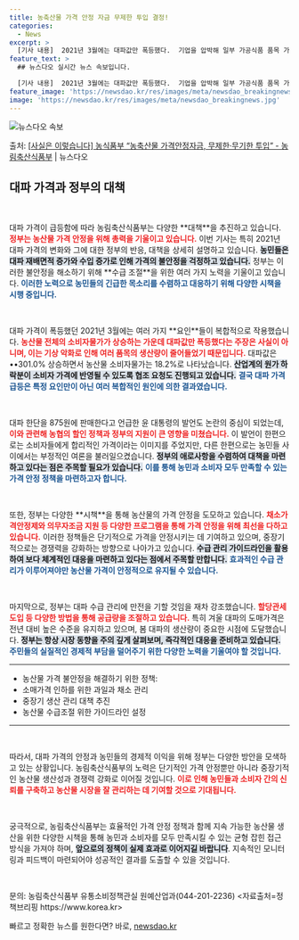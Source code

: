 ```yaml
---
title: 농축산물 가격 안정 자금 무제한 투입 결정!
categories:
  - News
excerpt: >
  [기사 내용]  2021년 3월에는 대파값만 폭등했다.  기업을 압박해 일부 가공식품 품목 가격을 내리게 하…
feature_text: >
  ## 뉴스다오 실시간 뉴스 속보입니다.

  [기사 내용]  2021년 3월에는 대파값만 폭등했다.  기업을 압박해 일부 가공식품 품목 가격을 내리게 하…
feature_image: 'https://newsdao.kr/res/images/meta/newsdao_breakingnews.jpg'
image: 'https://newsdao.kr/res/images/meta/newsdao_breakingnews.jpg'
---
```


![뉴스다오 속보](https://newsdao.kr/res/images/meta/newsdao_breakingnews.jpg)

<p>출처: <a href="https://newsdao.kr/3551" rel="dofollow">[사실은 이렇습니다] 농식품부 “농축산물 가격안정자금, 무제한·무기한 투입” - 농림축산식품부</a> | 뉴스다오</p>

<h2 data-ke-size="size26">대파 가격과 정부의 대책</h2>

<p data-ke-size="size16">&nbsp;</p>
대파 가격이 급등함에 따라 농림축산식품부는 다양한 **대책**을 추진하고 있습니다. <b><span style="color: #ee2323;">정부는 농산물 가격 안정을 위해 총력을 기울이고 있습니다.</span></b> 이번 기사는 특히 2021년 대파 가격의 변화와 그에 대한 정부의 반응, 대책을 상세히 설명하고 있습니다. <b><span style="background-color: #21538527;">농민들은 대파 재배면적 증가와 수입 증가로 인해 가격의 불안정을 걱정하고 있습니다.</span></b> 정부는 이러한 불안정을 해소하기 위해 **수급 조절**을 위한 여러 가지 노력을 기울이고 있습니다. <b><span style="color: #1a5490;">이러한 노력으로 농민들의 긴급한 목소리를 수렴하고 대응하기 위해 다양한 시책을 시행 중입니다.</span></b>

<p data-ke-size="size16">&nbsp;</p>
대파 가격이 폭등했던 2021년 3월에는 여러 가지 **요인**들이 복합적으로 작용했습니다. <b><span style="color: #ee2323;">농산물 전체의 소비자물가가 상승하는 가운데 대파값만 폭등했다는 주장은 사실이 아니며, 이는 기상 악화로 인해 여러 품목의 생산량이 줄어들었기 때문입니다.</span></b> 대파값은 ••301.0% 상승하면서 농산물 소비자물가는 18.2%로 나타났습니다. <b><span style="background-color: #21538527;">산업계의 원가 하락분이 소비자 가격에 반영될 수 있도록 협조 요청도 진행되고 있습니다.</span></b> <b><span style="color: #1a5490;">결국 대파 가격 급등은 특정 요인만이 아닌 여러 복합적인 원인에 의한 결과였습니다.</span></b>

<p data-ke-size="size16">&nbsp;</p>
대파 한단을 875원에 판매한다고 언급한 윤 대통령의 발언도 논란의 중심이 되었는데, <b><span style="color: #ee2323;">이와 관련해 농협의 할인 정책과 정부의 지원이 큰 영향을 미쳤습니다.</span></b> 이 발언이 한편으로는 소비자들에게 합리적인 가격이라는 이미지를 주었지만, 다른 한편으로는 농민들 사이에서는 부정적인 여론을 불러일으켰습니다. <b><span style="background-color: #21538527;">정부의 애로사항을 수렴하여 대책을 마련하고 있다는 점은 주목할 필요가 있습니다.</span></b> <b><span style="color: #1a5490;">이를 통해 농민과 소비자 모두 만족할 수 있는 가격 안정 정책을 마련하고자 합니다.</span></b>

<p data-ke-size="size16">&nbsp;</p>
또한, 정부는 다양한 **시책**을 통해 농산물의 가격 안정을 도모하고 있습니다. <b><span style="color: #ee2323;">채소가격안정제와 의무자조금 지원 등 다양한 프로그램을 통해 가격 안정을 위해 최선을 다하고 있습니다.</span></b> 이러한 정책들은 단기적으로 가격을 안정시키는 데 기여하고 있으며, 중장기적으로는 경쟁력을 강화하는 방향으로 나아가고 있습니다. <b><span style="background-color: #21538527;">수급 관리 가이드라인을 활용하여 보다 체계적인 대응을 마련하고 있다는 점에서 주목할 만합니다.</span></b> <b><span style="color: #1a5490;">효과적인 수급 관리가 이루어져야만 농산물 가격이 안정적으로 유지될 수 있습니다.</span></b>

<p data-ke-size="size16">&nbsp;</p>
마지막으로, 정부는 대파 수급 관리에 만전을 기할 것임을 재차 강조했습니다. <b><span style="color: #ee2323;">할당관세 도입 등 다양한 방법을 통해 공급량을 조절하고 있습니다.</span></b> 특히 겨울 대파의 도매가격은 전년 대비 높은 수준을 유지하고 있으며, 봄 대파의 생산량이 중요한 시점에 도달했습니다. <b><span style="background-color: #21538527;">정부는 항상 시장 동향을 주의 깊게 살펴보며, 즉각적인 대응을 준비하고 있습니다.</span></b> <b><span style="color: #1a5490;">주민들의 실질적인 경제적 부담을 덜어주기 위한 다양한 노력을 기울여야 할 것입니다.</span></b>

<hr>
<ul>
    <li>농산물 가격 불안정을 해결하기 위한 정책:</li>
    <li>소매가격 인하를 위한 과일과 채소 관리</li>
    <li>중장기 생산 관리 대책 추진</li>
    <li>농산물 수급조절 위한 가이드라인 설정</li>
</ul>
<hr>

<p data-ke-size="size16">&nbsp;</p>
따라서, 대파 가격의 안정과 농민들의 경제적 이익을 위해 정부는 다양한 방안을 모색하고 있는 상황입니다. 농림축산식품부의 노력은 단기적인 가격 안정뿐만 아니라 중장기적인 농산물 생산성과 경쟁력 강화로 이어질 것입니다. <b><span style="color: #ee2323;">이로 인해 농민들과 소비자 간의 신뢰를 구축하고 농산물 시장을 잘 관리하는 데 기여할 것으로 기대됩니다.</span></b>

<p data-ke-size="size16">&nbsp;</p>
궁극적으로, 농림축산식품부는 효율적인 가격 안정 정책과 함께 지속 가능한 농산물 생산을 위한 다양한 시책을 통해 농민과 소비자를 모두 만족시킬 수 있는 균형 잡힌 접근 방식을 가져야 하며, <b><span style="background-color: #21538527;">앞으로의 정책이 실제 효과로 이어지길 바랍니다</span></b>. 지속적인 모니터링과 피드백이 마련되어야 성공적인 결과를 도출할 수 있을 것입니다.




<p data-ke-size="size16">&nbsp;</p>
문의: 농림축산식품부 유통소비정책관실 원예산업과(044-201-2236)  
<자료출처=정책브리핑 https://www.korea.kr> 

빠르고 정확한 뉴스를 원한다면? 바로, <a href="https://newsdao.kr" rel="dofollow">newsdao.kr</a>


